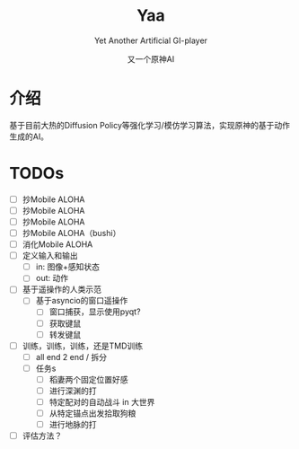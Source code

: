 <div align="center">

# Yaa
Yet Another Artificial GI-player

又一个原神AI
</div>

# 介绍

基于目前大热的Diffusion Policy等强化学习/模仿学习算法，实现原神的基于动作生成的AI。

# TODOs

- [ ] 抄Mobile ALOHA
- [ ] 抄Mobile ALOHA
- [ ] 抄Mobile ALOHA
- [ ] 抄Mobile ALOHA（bushi）
- [ ] 消化Mobile ALOHA
- [ ] 定义输入和输出
    - [ ] in: 图像+感知状态
    - [ ] out: 动作
- [ ] 基于遥操作的人类示范
    - [ ] 基于asyncio的窗口遥操作
        - [ ] 窗口捕获，显示使用pyqt?
        - [ ] 获取键鼠
        - [ ] 转发键鼠
- [ ] 训练，训练，训练，还是TMD训练
    - [ ] all end 2 end / 拆分
    - [ ] 任务s
        - [ ] 稻妻两个固定位置好感
        - [ ] 进行深渊的打
        - [ ] 特定配对的自动战斗 in 大世界
        - [ ] 从特定锚点出发拾取狗粮
        - [ ] 进行地脉的打
- [ ] 评估方法？